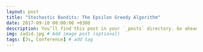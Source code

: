```yaml
---
layout: post
title: "Stochastic Bandits: The Epsilon Greedy Algorithm"
date: 2017-09-10 00:00:00 +0300
description: You’ll find this post in your `_posts` directory. Go ahead and edit it and re-build the site to see your changes. # Add post description (optional)
img: zadid.jpg # Add image post (optional)
tags: [Js, Conference] # add tag
---
```


